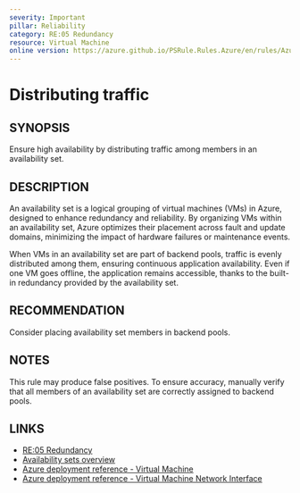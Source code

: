 ```yaml
---
severity: Important
pillar: Reliability
category: RE:05 Redundancy
resource: Virtual Machine
online version: https://azure.github.io/PSRule.Rules.Azure/en/rules/Azure.VM.ASDistributeTraffic/
---
```


# Distributing traffic

## SYNOPSIS

Ensure high availability by distributing traffic among members in an availability set.

## DESCRIPTION

An availability set is a logical grouping of virtual machines (VMs) in Azure, designed to enhance redundancy and reliability.
By organizing VMs within an availability set, Azure optimizes their placement across fault and update domains, minimizing the impact of hardware failures or maintenance events.

When VMs in an availability set are part of backend pools, traffic is evenly distributed among them, ensuring continuous application availability.
Even if one VM goes offline, the application remains accessible, thanks to the built-in redundancy provided by the availability set.

## RECOMMENDATION

Consider placing availability set members in backend pools.

## NOTES

This rule may produce false positives. To ensure accuracy, manually verify that all members of an availability set are correctly assigned to backend pools.

## LINKS

- [RE:05 Redundancy](https://learn.microsoft.com/azure/well-architected/reliability/redundancy)
- [Availability sets overview](https://learn.microsoft.com/azure/virtual-machines/availability-set-overview)
- [Azure deployment reference - Virtual Machine](https://learn.microsoft.com/azure/templates/microsoft.compute/virtualmachines)
- [Azure deployment reference - Virtual Machine Network Interface](https://learn.microsoft.com/azure/templates/microsoft.network/networkinterfaces)
